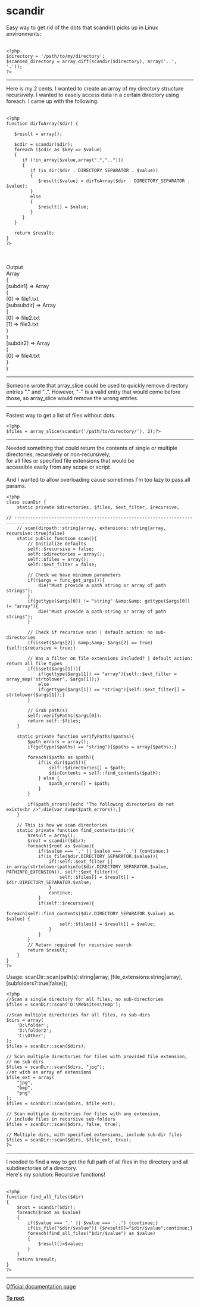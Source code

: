 # scandir



Easy way to get rid of the dots that scandir() picks up in Linux environments:<br><br>

```
<?php
$directory = '/path/to/my/directory';
$scanned_directory = array_diff(scandir($directory), array('..', '.'));
?>
```
  

---

Here is my 2 cents. I wanted to create an array of my directory structure recursively. I wanted to easely access data in a certain directory using foreach. I came up with the following:<br><br>

```
<?php
function dirToArray($dir) {
   
   $result = array();

   $cdir = scandir($dir);
   foreach ($cdir as $key => $value)
   {
      if (!in_array($value,array(".","..")))
      {
         if (is_dir($dir . DIRECTORY_SEPARATOR . $value))
         {
            $result[$value] = dirToArray($dir . DIRECTORY_SEPARATOR . $value);
         }
         else
         {
            $result[] = $value;
         } 
      }
   }
   
   return $result;
}
?>
```
<br><br>Output<br>Array<br>(<br>   [subdir1] =&gt; Array<br>   (<br>      [0] =&gt; file1.txt<br>      [subsubdir] =&gt; Array<br>      (<br>         [0] =&gt; file2.txt<br>         [1] =&gt; file3.txt<br>      )<br>   )<br>   [subdir2] =&gt; Array<br>   (<br>    [0] =&gt; file4.txt<br>   }<br>)  

---

Someone wrote that array_slice could be used to quickly remove directory entries "." and "..". However, "-" is a valid entry that would come before those, so array_slice would remove the wrong entries.  

---

Fastest way to get a list of files without dots.<br>

```
<?php
$files = array_slice(scandir('/path/to/directory/'), 2);?>
```
  

---

Needed something that could return the contents of single or multiple directories, recursively or non-recursively,<br>for all files or specified file extensions that would be<br>accessible easily from any scope or script.<br><br>And I wanted to allow overloading cause sometimes I&apos;m too lazy to pass all params.<br>

```
<?php
class scanDir {
    static private $directories, $files, $ext_filter, $recursive;

// ----------------------------------------------------------------------------------------------
    // scan(dirpath::string|array, extensions::string|array, recursive::true|false)
    static public function scan(){
        // Initialize defaults
        self::$recursive = false;
        self::$directories = array();
        self::$files = array();
        self::$ext_filter = false;

        // Check we have minimum parameters
        if(!$args = func_get_args()){
            die("Must provide a path string or array of path strings");
        }
        if(gettype($args[0]) != "string" &amp;&amp; gettype($args[0]) != "array"){
            die("Must provide a path string or array of path strings");
        }

        // Check if recursive scan | default action: no sub-directories
        if(isset($args[2]) &amp;&amp; $args[2] == true){self::$recursive = true;}

        // Was a filter on file extensions included? | default action: return all file types
        if(isset($args[1])){
            if(gettype($args[1]) == "array"){self::$ext_filter = array_map('strtolower', $args[1]);}
            else
            if(gettype($args[1]) == "string"){self::$ext_filter[] = strtolower($args[1]);}
        }

        // Grab path(s)
        self::verifyPaths($args[0]);
        return self::$files;
    }

    static private function verifyPaths($paths){
        $path_errors = array();
        if(gettype($paths) == "string"){$paths = array($paths);}

        foreach($paths as $path){
            if(is_dir($path)){
                self::$directories[] = $path;
                $dirContents = self::find_contents($path);
            } else {
                $path_errors[] = $path;
            }
        }

        if($path_errors){echo "The following directories do not exists<br />";die(var_dump($path_errors));}
    }

    // This is how we scan directories
    static private function find_contents($dir){
        $result = array();
        $root = scandir($dir);
        foreach($root as $value){
            if($value === '.' || $value === '..') {continue;}
            if(is_file($dir.DIRECTORY_SEPARATOR.$value)){
                if(!self::$ext_filter || in_array(strtolower(pathinfo($dir.DIRECTORY_SEPARATOR.$value, PATHINFO_EXTENSION)), self::$ext_filter)){
                    self::$files[] = $result[] = $dir.DIRECTORY_SEPARATOR.$value;
                }
                continue;
            }
            if(self::$recursive){
                foreach(self::find_contents($dir.DIRECTORY_SEPARATOR.$value) as $value) {
                    self::$files[] = $result[] = $value;
                }
            }
        }
        // Return required for recursive search
        return $result;
    }
}
?>
```


Usage:
scanDir::scan(path(s):string|array, [file_extensions:string|array], [subfolders?:true|false]);


```
<?php
//Scan a single directory for all files, no sub-directories
$files = scanDir::scan('D:\Websites\temp');

//Scan multiple directories for all files, no sub-dirs
$dirs = array(
    'D:\folder';
    'D:\folder2';
    'C:\Other';
);
$files = scanDir::scan($dirs);

// Scan multiple directories for files with provided file extension,
// no sub-dirs
$files = scanDir::scan($dirs, "jpg");
//or with an array of extensions
$file_ext = array(
    "jpg",
    "bmp",
    "png"
);
$files = scanDir::scan($dirs, $file_ext);

// Scan multiple directories for files with any extension,
// include files in recursive sub-folders
$files = scanDir::scan($dirs, false, true);

// Multiple dirs, with specified extensions, include sub-dir files
$files = scanDir::scan($dirs, $file_ext, true);
?>
```
  

---

I needed to find a way to get the full path of all files in the directory and all subdirectories of a directory.<br>Here&apos;s my solution: Recursive functions!<br><br>

```
<?php
function find_all_files($dir)
{
    $root = scandir($dir);
    foreach($root as $value)
    {
        if($value === '.' || $value === '..') {continue;}
        if(is_file("$dir/$value")) {$result[]="$dir/$value";continue;}
        foreach(find_all_files("$dir/$value") as $value)
        {
            $result[]=$value;
        }
    }
    return $result;
}
?>
```
  

---

[Official documentation page](https://www.php.net/manual/en/function.scandir.php)

**[To root](/README.md)**